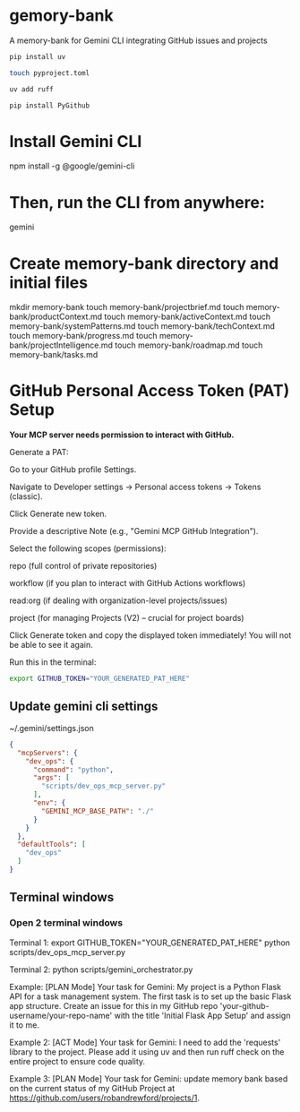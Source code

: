 # gemory-bank
A memory-bank for Gemini CLI integrating GitHub issues and projects

```sh
pip install uv
```
```sh
touch pyproject.toml
```
```sh
uv add ruff
```
```sh
pip install PyGithub
```

# Install Gemini CLI
npm install -g @google/gemini-cli

# Then, run the CLI from anywhere:
gemini

# Create memory-bank directory and initial files
mkdir memory-bank
touch memory-bank/projectbrief.md
touch memory-bank/productContext.md
touch memory-bank/activeContext.md
touch memory-bank/systemPatterns.md
touch memory-bank/techContext.md
touch memory-bank/progress.md
touch memory-bank/projectIntelligence.md
touch memory-bank/roadmap.md
touch memory-bank/tasks.md

# GitHub Personal Access Token (PAT) Setup
**Your MCP server needs permission to interact with GitHub.**

Generate a PAT:

Go to your GitHub profile Settings.

Navigate to Developer settings -> Personal access tokens -> Tokens (classic).

Click Generate new token.

Provide a descriptive Note (e.g., "Gemini MCP GitHub Integration").

Select the following scopes (permissions):

repo (full control of private repositories)

workflow (if you plan to interact with GitHub Actions workflows)

read:org (if dealing with organization-level projects/issues)

project (for managing Projects (V2) – crucial for project boards)

Click Generate token and copy the displayed token immediately! You will not be able to see it again.

Run this in the terminal:
```sh
export GITHUB_TOKEN="YOUR_GENERATED_PAT_HERE"
```

## Update gemini cli settings
~/.gemini/settings.json

```json
{
  "mcpServers": {
    "dev_ops": {
      "command": "python",
      "args": [
        "scripts/dev_ops_mcp_server.py"
      ],
      "env": {
        "GEMINI_MCP_BASE_PATH": "./"
      }
    }
  },
  "defaultTools": [
    "dev_ops"
  ]
}
```

## Terminal windows

### Open 2 terminal windows
Terminal 1:
export GITHUB_TOKEN="YOUR_GENERATED_PAT_HERE"
python scripts/dev_ops_mcp_server.py

Terminal 2:
python scripts/gemini_orchestrator.py

Example:
[PLAN Mode] Your task for Gemini: My project is a Python Flask API for a task management system. The first task is to set up the basic Flask app structure. Create an issue for this in my GitHub repo 'your-github-username/your-repo-name' with the title 'Initial Flask App Setup' and assign it to me.

Example 2:
[ACT Mode] Your task for Gemini: I need to add the 'requests' library to the project. Please add it using uv and then run ruff check on the entire project to ensure code quality.

Example 3:
[PLAN Mode] Your task for Gemini: update memory bank based on the current status of my GitHub Project at https://github.com/users/robandrewford/projects/1.
